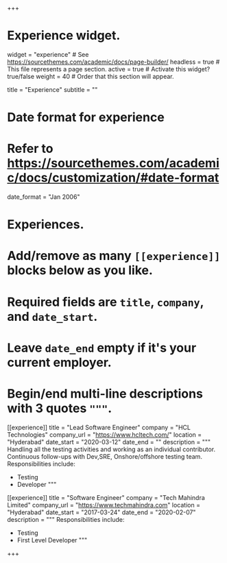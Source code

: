 +++
# Experience widget.
widget = "experience"  # See https://sourcethemes.com/academic/docs/page-builder/
headless = true  # This file represents a page section.
active = true  # Activate this widget? true/false
weight = 40  # Order that this section will appear.

title = "Experience"
subtitle = ""

# Date format for experience
#   Refer to https://sourcethemes.com/academic/docs/customization/#date-format
date_format = "Jan 2006"

# Experiences.
#   Add/remove as many `[[experience]]` blocks below as you like.
#   Required fields are `title`, `company`, and `date_start`.
#   Leave `date_end` empty if it's your current employer.
#   Begin/end multi-line descriptions with 3 quotes `"""`.
[[experience]]
  title = "Lead Software Engineer"
  company = "HCL Technologies"
  company_url = "https://www.hcltech.com/"
  location = "Hyderabad"
  date_start = "2020-03-12"
  date_end = ""
  description = """ Handling all the testing activities and working as an individual contributor. Continuous follow-ups with Dev,SRE, Onshore/offshore testing team.
  Responsibilities include:
  
  * Testing
  * Developer
  """

[[experience]]
  title = "Software Engineer"
  company = "Tech Mahindra Limited"
  company_url = "https://www.techmahindra.com"
  location = "Hyderabad"
  date_start = "2017-03-24"
  date_end = "2020-02-07"
  description = """
  Responsibilities include:

  * Testing
  * First Level Developer
  """

+++
